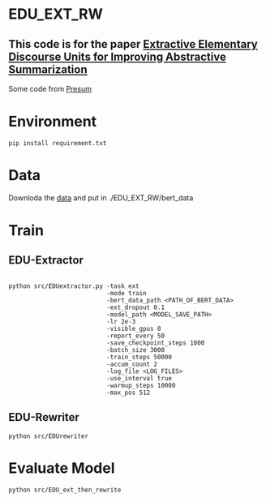 EDU_EXT_RW
================
This code is for the paper [Extractive Elementary Discourse Units for Improving Abstractive Summarization](https://dl.acm.org/doi/abs/10.1145/3477495.3531916)
-----------------------------------
Some code from [Presum](https://github.com/nlpyang/PreSumm/tree/70b810e0f06d179022958dd35c1a3385fe87f28c)


Environment
===============
```
pip install requirement.txt
```

Data
========
Downloda the [data](https://drive.google.com/drive/folders/1wUqyH8bSLTbODBI3LW_w3xwmeLl6vj6r?usp=sharing) and put in ./EDU_EXT_RW/bert_data

Train
========
EDU-Extractor
------------
```

python src/EDUextractor.py -task ext 
                           -mode train 
                           -bert_data_path <PATH_OF_BERT_DATA> 
                           -ext_dropout 0.1 
                           -model_path <MODEL_SAVE_PATH> 
                           -lr 2e-3 
                           -visible_gpus 0 
                           -report_every 50 
                           -save_checkpoint_steps 1000 
                           -batch_size 3000 
                           -train_steps 50000 
                           -accum_count 2 
                           -log_file <LOG_FILES> 
                           -use_interval true 
                           -warmup_steps 10000 
                           -max_pos 512

```

EDU-Rewriter
--------------
```
python src/EDUrewriter

```
Evaluate Model
=============
```
python src/EDU_ext_then_rewrite
```
